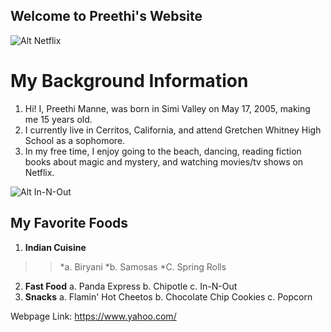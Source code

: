 ## Welcome to Preethi's Website

![Alt Netflix](https://images.unsplash.com/photo-1589388107017-6f60aad8387f?ixlib=rb-1.2.1&auto=format&fit=crop&w=1950&q=80)
# My Background Information
1. Hi! I, Preethi Manne, was born in Simi Valley on May 17, 2005, making me 15 years old.
2. I currently live in Cerritos, California, and attend Gretchen Whitney High School as a sophomore.
3. In my free time, I enjoy going to the beach, dancing, reading fiction books about magic and mystery, and watching movies/tv shows on Netflix.

![Alt In-N-Out](https://images.unsplash.com/photo-1524461298838-e4c70a4b4b21?ixlib=rb-1.2.1&ixid=eyJhcHBfaWQiOjEyMDd9&auto=format&fit=crop&w=967&q=80)
## My Favorite Foods
1. **Indian Cuisine**
  >>*a. Biryani
  >>*b. Samosas
  >>*C. Spring Rolls
2. **Fast Food**
  a. Panda Express
  b. Chipotle
  c. In-N-Out
3. **Snacks**
  a. Flamin' Hot Cheetos
  b. Chocolate Chip Cookies
  c. Popcorn

Webpage Link:
https://www.yahoo.com/




